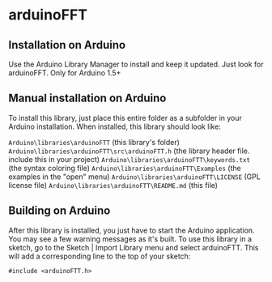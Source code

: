 arduinoFFT
==========

## Installation on Arduino

Use the Arduino Library Manager to install and keep it updated. Just look for arduinoFFT. Only for Arduino 1.5+

## Manual installation on Arduino

To install this library, just place this entire folder as a subfolder in your Arduino installation. When installed, this library should look like:

`Arduino\libraries\arduinoFTT` (this library's folder)
`Arduino\libraries\arduinoFTT\src\arduinoFTT.h` (the library header file. include this in your project)
`Arduino\libraries\arduinoFTT\keywords.txt` (the syntax coloring file)
`Arduino\libraries\arduinoFTT\Examples` (the examples in the "open" menu)
`Arduino\libraries\arduinoFTT\LICENSE` (GPL license file)
`Arduino\libraries\arduinoFTT\README.md` (this file)

## Building on Arduino

After this library is installed, you just have to start the Arduino application.
You may see a few warning messages as it's built.
To use this library in a sketch, go to the Sketch | Import Library menu and
select arduinoFTT.  This will add a corresponding line to the top of your sketch:

`#include <arduinoFTT.h>`
